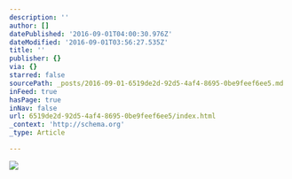 ```yaml
---
description: ''
author: []
datePublished: '2016-09-01T04:00:30.976Z'
dateModified: '2016-09-01T03:56:27.535Z'
title: ''
publisher: {}
via: {}
starred: false
sourcePath: _posts/2016-09-01-6519de2d-92d5-4af4-8695-0be9feef6ee5.md
inFeed: true
hasPage: true
inNav: false
url: 6519de2d-92d5-4af4-8695-0be9feef6ee5/index.html
_context: 'http://schema.org'
_type: Article

---
```

![](https://the-grid-user-content.s3-us-west-2.amazonaws.com/d4fd0208-d47b-4f64-a33e-c68b86c93117.jpg)